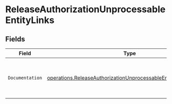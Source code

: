 # ReleaseAuthorizationUnprocessableEntityLinks


## Fields

| Field                                                                                                                                              | Type                                                                                                                                               | Required                                                                                                                                           | Description                                                                                                                                        |
| -------------------------------------------------------------------------------------------------------------------------------------------------- | -------------------------------------------------------------------------------------------------------------------------------------------------- | -------------------------------------------------------------------------------------------------------------------------------------------------- | -------------------------------------------------------------------------------------------------------------------------------------------------- |
| `Documentation`                                                                                                                                    | [operations.ReleaseAuthorizationUnprocessableEntityDocumentation](../../models/operations/releaseauthorizationunprocessableentitydocumentation.md) | :heavy_check_mark:                                                                                                                                 | The URL to the generic Mollie API error handling guide.                                                                                            |
